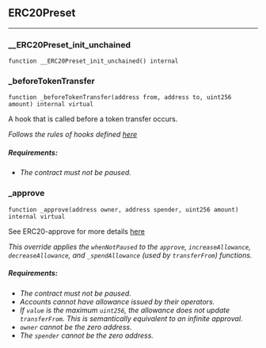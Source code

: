 ## ERC20Preset






---

### __ERC20Preset_init_unchained

```solidity
function __ERC20Preset_init_unchained() internal
```





### _beforeTokenTransfer

```solidity
function _beforeTokenTransfer(address from, address to, uint256 amount) internal virtual
```

A hook that is called before a token transfer occurs.

<i>Follows the rules of hooks defined [here](
https://docs.openzeppelin.com/contracts/4.x/extending-contracts#rules_of_hooks)

##### Requirements:

- The contract must not be paused.</i>



### _approve

```solidity
function _approve(address owner, address spender, uint256 amount) internal virtual
```

See ERC20-approve for more details [here](
https://docs.openzeppelin.com/contracts/4.x/api/token/erc20#ERC20-approve-address-uint256-)

<i>This override applies the `whenNotPaused` to the `approve`, `increaseAllowance`, `decreaseAllowance`,
and `_spendAllowance` (used by `transferFrom`) functions.

##### Requirements:

- The contract must not be paused.
- Accounts cannot have allowance issued by their operators.
- If `value` is the maximum `uint256`, the allowance does not update `transferFrom`. This is semantically
equivalent to an infinite approval.
- `owner` cannot be the zero address.
- The `spender` cannot be the zero address.</i>





